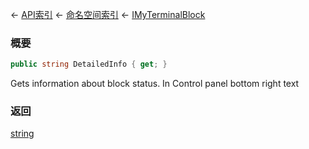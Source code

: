 ← [API索引](Api-Index) ← [命名空间索引](Namespace-Index) ← [IMyTerminalBlock](Sandbox.ModAPI.Ingame.IMyTerminalBlock)

### 概要

```csharp
public string DetailedInfo { get; }
```

Gets information about block status. In Control panel bottom right text

### 返回

[string](https://docs.microsoft.com/en-us/dotnet/api/System.String?view=netframework-4.6)

